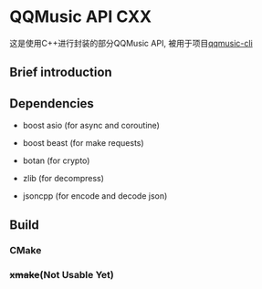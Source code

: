 # QQMusic API CXX

这是使用C++进行封装的部分QQMusic API, 被用于项目[qqmusic-cli](https://www.github.com/aurora0x27/qqmusic-cli)

## Brief introduction

## Dependencies

- boost asio (for async and coroutine)

- boost beast (for make requests)

- botan (for crypto)

- zlib (for decompress)

- jsoncpp (for encode and decode json)

## Build

### CMake

### ~~xmake~~(**Not Usable Yet**)

